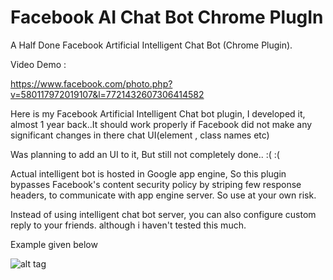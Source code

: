 Facebook AI Chat Bot Chrome PlugIn
===================================

A Half Done Facebook Artificial Intelligent Chat Bot (Chrome Plugin).

Video Demo :

https://www.facebook.com/photo.php?v=580117972019107&l=7721432607306414582


Here is my Facebook Artificial Intelligent Chat bot plugin, I developed it, almost 1 year back..It should work properly if Facebook did not make any significant changes in there chat UI(element , class names etc)

Was planning to add an UI to it, But still not completely done.. :( :(

Actual intelligent bot is hosted in Google app engine, So this plugin bypasses Facebook's content security policy by striping few response headers, to communicate with app engine server. So use at your own risk.

Instead of using intelligent chat bot server, you can also configure custom reply to your friends. although i haven't tested this much.

Example given below

![alt tag](https://raw.github.com/debasishm89/fb-ai-chat-bot/master/options.png)



